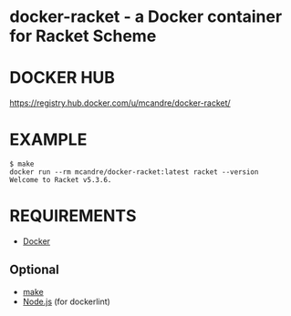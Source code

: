 # docker-racket - a Docker container for Racket Scheme

# DOCKER HUB

https://registry.hub.docker.com/u/mcandre/docker-racket/

# EXAMPLE

```
$ make
docker run --rm mcandre/docker-racket:latest racket --version
Welcome to Racket v5.3.6.
```

# REQUIREMENTS

* [Docker](https://www.docker.com/)

## Optional

* [make](http://www.gnu.org/software/make/)
* [Node.js](https://nodejs.org/en/) (for dockerlint)
